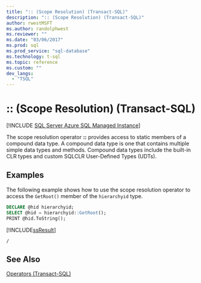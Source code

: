 ```yaml
---
title: ":: (Scope Resolution) (Transact-SQL)"
description: ":: (Scope Resolution) (Transact-SQL)"
author: rwestMSFT
ms.author: randolphwest
ms.reviewer: ""
ms.date: "03/06/2017"
ms.prod: sql
ms.prod_service: "sql-database"
ms.technology: t-sql
ms.topic: reference
ms.custom: ""
dev_langs:
  - "TSQL"
---
```


# :: (Scope Resolution) (Transact-SQL)
[!INCLUDE [SQL Server Azure SQL Managed Instance](../../includes/applies-to-version/sql-asdbmi.md)]

  The scope resolution operator **::** provides access to static members of a compound data type. A compound data type is one that contains multiple simple data types and methods. Compound data types include the built-in CLR types and custom SQLCLR User-Defined Types (UDTs).  
  
## Examples  
 The following example shows how to use the scope resolution operator to access the `GetRoot()` member of the `hierarchyid` type.  
  
```sql  
DECLARE @hid hierarchyid;  
SELECT @hid = hierarchyid::GetRoot();  
PRINT @hid.ToString();  
```  
  
 [!INCLUDE[ssResult](../../includes/ssresult-md.md)]  
  
 `/`  
  
## See Also  
 [Operators &#40;Transact-SQL&#41;](../../t-sql/language-elements/operators-transact-sql.md)  
 
